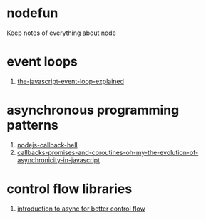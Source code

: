 nodefun
=======

Keep notes of everything about node 

event loops
=======
1. [the-javascript-event-loop-explained](http://blog.carbonfive.com/2013/10/27/the-javascript-event-loop-explained/)

asynchronous programming patterns
=======
1. [nodejs-callback-hell](http://www.infoq.com/cn/articles/nodejs-callback-hell)
2. [callbacks-promises-and-coroutines-oh-my-the-evolution-of-asynchronicity-in-javascript](http://www.slideshare.net/domenicdenicola/callbacks-promises-and-coroutines-oh-my-the-evolution-of-asynchronicity-in-javascript)

control flow libraries
=======
1. [introduction to async for better control flow](http://www.sebastianseilund.com/nodejs-async-in-practice)
